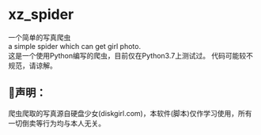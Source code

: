 # xz_spider
一个简单的写真爬虫   
a simple spider which can get girl photo.  
这是一个使用Python编写的爬虫，目前仅在Python3.7上测试过。
代码可能较不规范，请谅解。  
  
## 📢声明：  

爬虫爬取的写真源自硬盘少女(diskgirl.com)，本软件(脚本)仅作学习使用，所有一切倒卖等行为均与本人无关。
